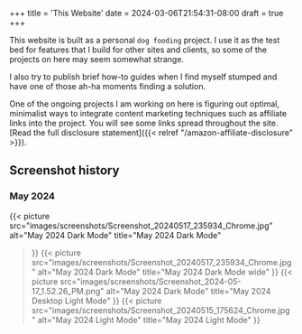 +++
title = 'This Website'
date = 2024-03-06T21:54:31-08:00
draft = true
+++

This website is built as a personal `dog fooding` project. I use it as the test bed for features that I build for other sites and clients, so some of the projects on here may seem somewhat strange. 

I also try to publish brief how-to guides when I find myself stumped and have one of those ah-ha moments finding a solution.

One of the ongoing projects I am working on here is figuring out optimal, minimalist ways to integrate content marketing techniques such as affiliate links into the project. You will see some links spread throughout the site. [Read the full disclosure statement]({{< relref "/amazon-affiliate-disclosure" >}}).

## Screenshot history

### May 2024

 {{< picture
    src="images/screenshots/Screenshot_20240517_235934_Chrome.jpg"
    alt="May 2024 Dark Mode"
    title="May 2024 Dark Mode"
  >}}
 {{< picture
    src="images/screenshots/Screenshot_20240517_235934_Chrome.jpg"
    alt="May 2024 Dark Mode"
    title="May 2024 Dark Mode wide"
  >}}
 {{< picture
    src="images/screenshots/Screenshot_2024-05-17_1.52.26_PM.png"
    alt="May 2024 Dark Mode"
    title="May 2024 Desktop Light Mode"
  >}}
 {{< picture
    src="images/screenshots/Screenshot_20240515_175624_Chrome.jpg"
    alt="May 2024 Light Mode"
    title="May 2024 Light Mode"
  >}}
  
